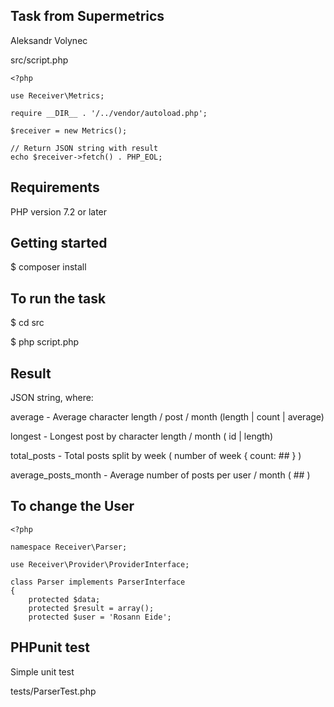 ## Task from Supermetrics

Aleksandr Volynec

src/script.php

    <?php
    
    use Receiver\Metrics;
    
    require __DIR__ . '/../vendor/autoload.php';
    
    $receiver = new Metrics();
    
    // Return JSON string with result
    echo $receiver->fetch() . PHP_EOL;

## Requirements

PHP version 7.2 or later

## Getting started

$ composer install

## To run the task

$ cd src

$ php script.php

## Result 

JSON string, where:

average - Average character length / post / month (length | count | average)

longest - Longest post by character length / month ( id | length)

total_posts - Total posts split by week ( number of week { count: ## } )

average_posts_month - Average number of posts per user / month ( ## )

## To change the User

    <?php
    
    namespace Receiver\Parser;
    
    use Receiver\Provider\ProviderInterface;
    
    class Parser implements ParserInterface
    {
        protected $data;
        protected $result = array();
        protected $user = 'Rosann Eide';

## PHPunit test

Simple unit test 

tests/ParserTest.php







